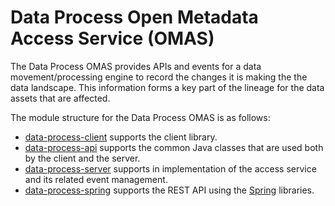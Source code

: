 <!-- SPDX-License-Identifier: Apache-2.0 -->

# Data Process Open Metadata Access Service (OMAS)

The Data Process OMAS provides APIs and events for a data movement/processing
engine to record the changes it is making the the data landscape. 
This information forms a key part of the lineage for the data assets that
are affected.

The module structure for the Data Process OMAS is as follows:

* [data-process-client](data-process-client) supports the client library.
* [data-process-api](data-process-api) supports the common Java classes that are used both by the client and the server.
* [data-process-server](data-process-server) supports in implementation of the access service and its related event management.
* [data-process-spring](data-process-spring) supports the REST API using the [Spring](../../../developer-resources/Spring.md) libraries.

